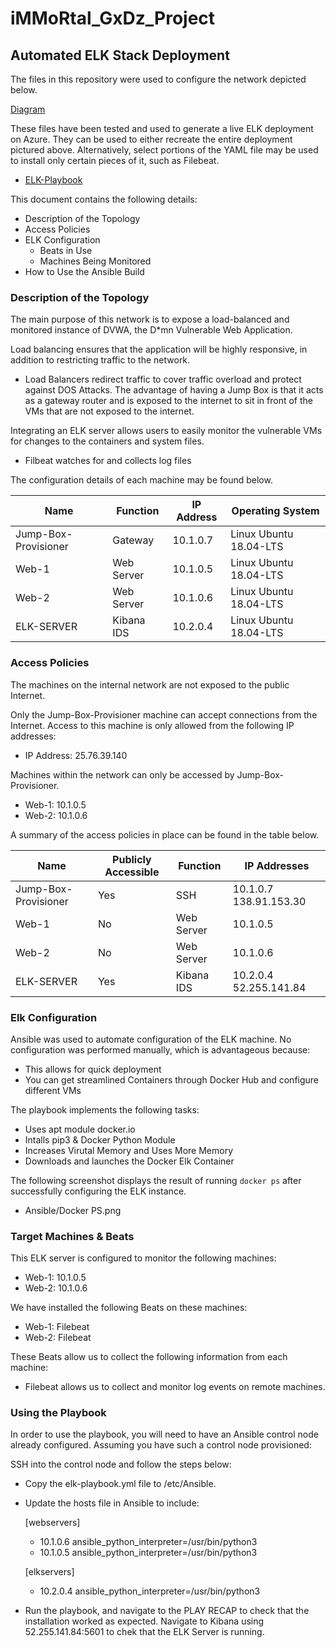 # iMMoRtal_GxDz_Project

## Automated ELK Stack Deployment

The files in this repository were used to configure the network depicted below.

[Diagram](https://github.com/AJR3aperX007/iMMoRtal_GxDz_Project/blob/master/Diagrams/Azure%20Cybersecurity%20Network%20Diagram.pdf)

These files have been tested and used to generate a live ELK deployment on Azure. They can be used to either recreate the entire deployment pictured above. Alternatively, select portions of the YAML file may be used to install only certain pieces of it, such as Filebeat.

  - [ELK-Playbook](https://github.com/AJR3aperX007/iMMoRtal_GxDz_Project/blob/master/Ansible/elk-playbook.yml)

This document contains the following details:
- Description of the Topology
- Access Policies
- ELK Configuration
  - Beats in Use
  - Machines Being Monitored
- How to Use the Ansible Build


### Description of the Topology

The main purpose of this network is to expose a load-balanced and monitored instance of DVWA, the D*mn Vulnerable Web Application.

Load balancing ensures that the application will be highly responsive, in addition to restricting traffic to the network.
- Load Balancers redirect traffic to cover traffic overload and protect against DOS Attacks. The advantage of having a Jump Box is that it acts as a gateway router and is exposed to the internet to sit in front of the VMs that are not exposed to the internet.

Integrating an ELK server allows users to easily monitor the vulnerable VMs for changes to the containers and system files.
- Filbeat watches for and collects log files

The configuration details of each machine may be found below.

| Name                 | Function   | IP Address | Operating System       |
|----------------------|------------|------------|------------------------|
| Jump-Box-Provisioner | Gateway    | 10.1.0.7   | Linux Ubuntu 18.04-LTS |
| Web-1                | Web Server | 10.1.0.5   | Linux Ubuntu 18.04-LTS |
| Web-2                | Web Server | 10.1.0.6   | Linux Ubuntu 18.04-LTS |
| ELK-SERVER           | Kibana IDS | 10.2.0.4   | Linux Ubuntu 18.04-LTS |

### Access Policies

The machines on the internal network are not exposed to the public Internet. 

Only the Jump-Box-Provisioner machine can accept connections from the Internet. Access to this machine is only allowed from the following IP addresses:
- IP Address: 25.76.39.140

Machines within the network can only be accessed by Jump-Box-Provisioner.
- Web-1: 10.1.0.5
- Web-2: 10.1.0.6

A summary of the access policies in place can be found in the table below.

| Name                 | Publicly Accessible | Function   | IP Addresses           |
|----------------------|---------------------|------------|------------------------|
| Jump-Box-Provisioner | Yes                 | SSH        | 10.1.0.7 138.91.153.30 |
| Web-1                | No                  | Web Server | 10.1.0.5               |
| Web-2                | No                  | Web Server | 10.1.0.6               |
| ELK-SERVER           | Yes                 | Kibana IDS | 10.2.0.4 52.255.141.84 |

### Elk Configuration

Ansible was used to automate configuration of the ELK machine. No configuration was performed manually, which is advantageous because:
- This allows for quick deployment
- You can get streamlined Containers through Docker Hub and configure different VMs

The playbook implements the following tasks:
- Uses apt module docker.io
- Intalls pip3 & Docker Python Module
- Increases Virutal Memory and Uses More Memory
- Downloads and launches the Docker Elk Container

The following screenshot displays the result of running `docker ps` after successfully configuring the ELK instance.

- Ansible/Docker PS.png

### Target Machines & Beats
This ELK server is configured to monitor the following machines:
- Web-1: 10.1.0.5
- Web-2: 10.1.0.6

We have installed the following Beats on these machines:
- Web-1: Filebeat
- Web-2: Filebeat

These Beats allow us to collect the following information from each machine:
- Filebeat allows us to collect and monitor log events on remote machines.

### Using the Playbook
In order to use the playbook, you will need to have an Ansible control node already configured. Assuming you have such a control node provisioned: 

SSH into the control node and follow the steps below:
- Copy the elk-playbook.yml file to /etc/Ansible.
- Update the hosts file in Ansible to include:

  [webservers]
  - 10.1.0.6 ansible_python_interpreter=/usr/bin/python3
  - 10.1.0.5 ansible_python_interpreter=/usr/bin/python3

  [elkservers]
  - 10.2.0.4 ansible_python_interpreter=/usr/bin/python3

- Run the playbook, and navigate to the PLAY RECAP to check that the installation worked as expected. Navigate to Kibana using 52.255.141.84:5601 to chek that the ELK Server is running.
